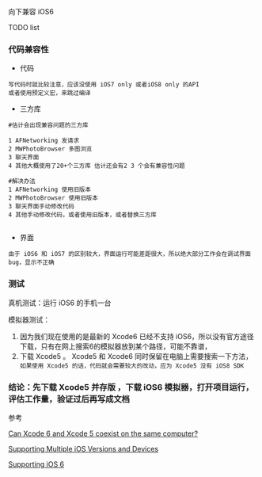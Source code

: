 向下兼容 iOS6 

TODO list

### 代码兼容性

* 代码 
	
```
写代码时就比较注意，应该没使用 iOS7 only 或者iOS8 only 的API
或者使用预定义宏，来跳过编译
```
	
* 三方库
	
```
#估计会出现兼容问题的三方库

1 AFNetworking 发请求
2 MWPhotoBrowser 多图浏览
3 聊天界面
4 其他大概使用了20+个三方库 估计还会有2 3 个会有兼容性问题

#解决办法
1 AFNetworking 使用旧版本
2 MWPhotoBrowser 使用旧版本
3 聊天界面手动修改代码
4 其他手动修改代码，或者使用旧版本，或者替换三方库
	
```	
	
* 界面

```
由于 iOS6 和 iOS7 的区别较大，界面运行可能差距很大，所以绝大部分工作会在调试界面bug，显示不正确
```

### 测试
 
真机测试：运行 iOS6 的手机一台

模拟器测试：

1. 因为我们现在使用的是最新的 Xcode6 已经不支持 iOS6，所以没有官方途径下载，只有在网上搜索6的模拟器放到某个路径，可能不靠谱，
2. 下载 Xcode5 。 Xcode5 和 Xcode6 同时保留在电脑上需要搜索一下方法，`如果使用 Xcode5 的话，代码就会需要较大的改动，应为 Xcode5 没有 iOS8 SDK`

### 结论：先下载 Xcode5 并存版 ，下载 iOS6 模拟器，打开项目运行，评估工作量，验证过后再写成文档

参考

[Can Xcode 6 and Xcode 5 coexist on the same computer?](http://stackoverflow.com/questions/24005297/can-xcode-6-and-xcode-5-coexist-on-the-same-computer)

[Supporting Multiple iOS Versions and Devices](http://www.raywenderlich.com/42591/supporting-multiple-ios-versions-and-devices)

[Supporting iOS 6](https://developer.apple.com/library/ios/documentation/UserExperience/Conceptual/TransitionGuide/SupportingEarlieriOS.html#//apple_ref/doc/uid/TP40013174-CH14-SW1)
